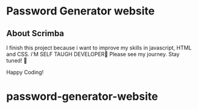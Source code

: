 # Password Generator website

## About Scrimba

I finish this project because i want to improve my skills in javascript, HTML and CSS. i'M SELF TAUGH DEVELOPER🎉
Please see my journey. Stay tuned! 🚀



Happy Coding!
# password-generator-website
